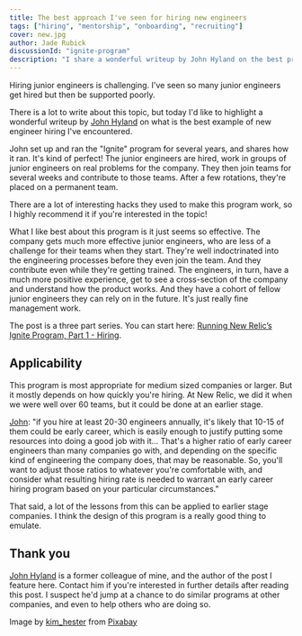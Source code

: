 ```yaml
---
title: The best approach I've seen for hiring new engineers
tags: ["hiring", "mentorship", "onboarding", "recruiting"]
cover: new.jpg
author: Jade Rubick
discussionId: "ignite-program"
description: "I share a wonderful writeup by John Hyland on the best program I've ever seen for hiring new engineers"
---
```


Hiring junior engineers is challenging. I've seen so many junior engineers get hired but then be supported poorly.

There is a lot to write about this topic, but today I'd like to highlight a wonderful writeup by [John Hyland](https://www.linkedin.com/in/jhyland/) on what is the best example of new engineer hiring I've encountered.

<re-img src="new.jpg"></re-img>

John set up and ran the "Ignite" program for several years, and shares how it ran. It's kind of perfect! The junior engineers are hired, work in groups of junior engineers on real problems for the company. They then join teams for several weeks and contribute to those teams. After a few rotations, they're placed on a permanent team. 

There are a lot of interesting hacks they used to make this program work, so I highly recommend it if you're interested in the topic!

What I like best about this program is it just seems so effective. The company gets much more effective junior engineers, who are less of a challenge for their teams when they start. They're well indoctrinated into the engineering processes before they even join the team. And they contribute even while they're getting trained. The engineers, in turn, have a much more positive experience, get to see a cross-section of the company and understand how the product works. And they have a cohort of fellow junior engineers they can rely on in the future. It's just really fine management work.

The post is a three part series. You can start here: [Running New Relic’s Ignite Program, Part 1 - Hiring](https://djspinmonkey.github.io/2023/07/10/ignite-hiring/).

## Applicability

This program is most appropriate for medium sized companies or larger. But it mostly depends on how quickly you're hiring. At New Relic, we did it when we were well over 60 teams, but it could be done at an earlier stage. 

[John](https://hachyderm.io/@djspinmonkey/110872453575362629): "if you hire at least 20-30 engineers annually, it's likely that 10-15 of them could be early career, which is easily enough to justify putting some resources into doing a good job with it... That's a higher ratio of early career engineers than many companies go with, and depending on the specific kind of engineering the company does, that may be reasonable. So, you'll want to adjust those ratios to whatever you're comfortable with, and consider what resulting hiring rate is needed to warrant an early career hiring program based on your particular circumstances."

That said, a lot of the lessons from this can be applied to earlier stage companies. I think the design of this program is a really good thing to emulate.

## Thank you

[John Hyland](https://www.linkedin.com/in/jhyland/) is a former colleague of mine, and the author of the post I feature here. Contact him if you're interested in further details after reading this post. I suspect he'd jump at a chance to do similar programs at other companies, and even to help others who are doing so.

Image by <a href="https://pixabay.com/users/kim_hester-3648659/?utm_source=link-attribution&utm_medium=referral&utm_campaign=image&utm_content=1785760">kim_hester</a> from <a href="https://pixabay.com//?utm_source=link-attribution&utm_medium=referral&utm_campaign=image&utm_content=1785760">Pixabay</a>

